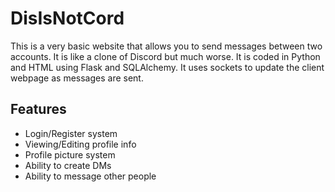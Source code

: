 # DisIsNotCord

This is a very basic website that allows you to send messages between two accounts.
It is like a clone of Discord but much worse.
It is coded in Python and HTML using Flask and SQLAlchemy.
It uses sockets to update the client webpage as messages are sent.

## Features

- Login/Register system
- Viewing/Editing profile info
- Profile picture system
- Ability to create DMs
- Ability to message other people
